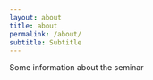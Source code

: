 ```yaml
---
layout: about
title: about
permalink: /about/
subtitle: Subtitle
---
```


Some information about the seminar
